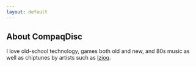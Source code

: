 ```yaml
---
layout: default
---
```


## About CompaqDisc

I love old-school technology, games both old and new, and 80s music as well as chiptunes by artists such as [Izioq](http://izioq.bandcamp.com/).

